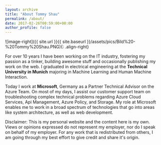 ```yaml
---
layout: archive
title: "About Tommy Shau"
permalink: /about/
date: 2017-02-26T00:59:00+00:00
author_profile: false
---
```


<!---As part of the Support team from Microsoft my goal is to enable customers make most out of Technology, where I get to help people from around the world and from various business areas. -->
![image-right]({{ site.url }}{{ site.baseurl }}/assets/pics/Bild%20-%20Tommy%20Shau.PNG){: .align-right}

For over 10 years I have been working on the IT industry, fostering my passion as a tinker, building awesome stuff and occasionally publishing my work on the web.
I graduated in electrical engineering at the **Technical University in Munich** majoring in Machine Learning and Human Machine Interaction. 

Today I work at **Microsoft**, Germany as a Partner Technical Advisor on the Azure Team. 
On most of my days, I assist our customer support team on troubleshooting complex technical problems regarding Azure Cloud Services, Api Management, Azure Policy, and Storage. My role at Microsoft enables me to work in a broad spectrum of technologies that go into areas like system architecture, as well as web development. 

Disclaimer: This is my personal website and the content here is my own. Views or opinions expressed do not represent my employer, nor do I speak on behalf of my employer. For any work that is redistributed from others, I am going through my best effort to give credit and share it's origin.  
